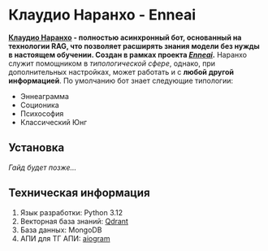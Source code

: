 # Клаудио Наранхо - Enneai
**[Клаудио Наранхо](https://t.me/typologyAIbot) - полностью асинхронный бот, основанный на технологии RAG, что позволяет расширять знания модели без нужды в настоящем обучении. Создан в рамках проекта [*Enneai*](https://t.me/typologyAIchannel).**
Наранхо служит помощником в *типологической сфере*, однако, при дополнительных настройках, может работать и с **любой другой информацией**. По умолчанию бот знает следующие типологии:
- Эннеаграмма
 - Соционика
- Психософия
-  Классический Юнг

## Установка
*Гайд будет позже...*
## Техническая информация

 1. Язык разработки: Python 3.12
 2. Векторная база знаний: [Qdrant](https://github.com/qdrant/qdrant)
 3. База данных: MongoDB
 4. АПИ для ТГ АПИ: [aiogram](https://github.com/aiogram/aiogram)
